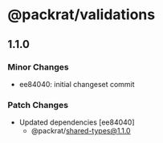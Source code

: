 # @packrat/validations

## 1.1.0

### Minor Changes

- ee84040: initial changeset commit

### Patch Changes

- Updated dependencies [ee84040]
  - @packrat/shared-types@1.1.0
